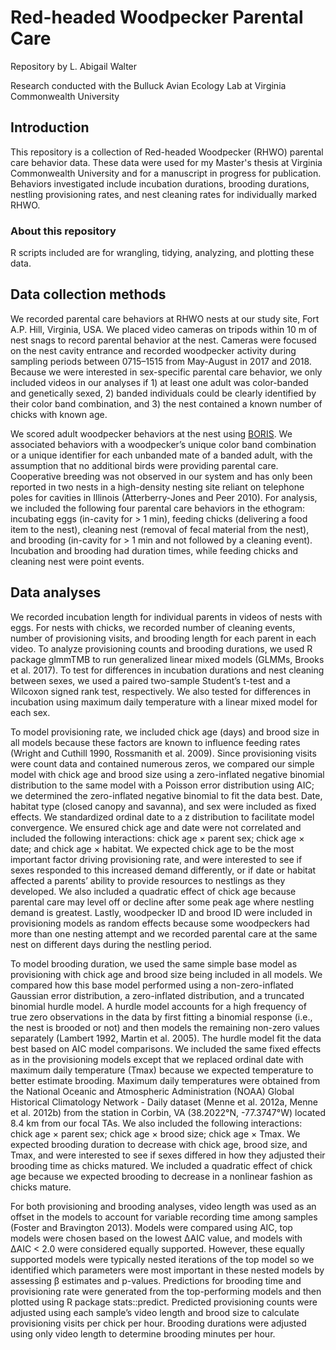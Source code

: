 # Red-headed Woodpecker Parental Care 

Repository by L. Abigail Walter

Research conducted with the Bulluck Avian Ecology Lab at Virginia Commonwealth University

## Introduction

This repository is a collection of Red-headed Woodpecker (RHWO) parental care behavior data. These data were used for my Master's thesis at Virginia Commonwealth University and for a manuscript in progress for publication. Behaviors investigated include incubation durations, brooding durations, nestling provisioning rates, and nest cleaning rates for individually marked RHWO.

### About this repository

R scripts included are for wrangling, tidying, analyzing, and plotting these data.   

## Data collection methods

We recorded parental care behaviors at RHWO nests at our study site, Fort A.P. Hill, Virginia, USA. We placed video cameras on tripods within 10 m of nest snags to record parental behavior at the nest. Cameras were focused on the nest cavity entrance and recorded woodpecker activity during sampling periods between 0715–1515 from May-August in 2017 and 2018. Because we were interested in sex-specific parental care behavior, we only included videos in our analyses if 1) at least one adult was color-banded and genetically sexed, 2) banded individuals could be clearly identified by their color band combination, and 3) the nest contained a known number of chicks with known age. 

We scored adult woodpecker behaviors at the nest using <a href="http://www.boris.unito.it/">BORIS</a>. We associated behaviors with a woodpecker’s unique color band combination or a unique identifier for each unbanded mate of a banded adult, with the assumption that no additional birds were providing parental care. Cooperative breeding was not observed in our system and has only been reported in two nests in a high-density nesting site reliant on telephone poles for cavities in Illinois (Atterberry-Jones and Peer 2010). For analysis, we included the following four parental care behaviors in the ethogram: incubating eggs (in-cavity for > 1 min), feeding chicks (delivering a food item to the nest), cleaning nest (removal of fecal material from the nest), and brooding (in-cavity for > 1 min and not followed by a cleaning event). Incubation and brooding had duration times, while feeding chicks and cleaning nest were point events. 

## Data analyses

We recorded incubation length for individual parents in videos of nests with eggs. For nests with chicks, we recorded number of cleaning events, number of provisioning visits, and brooding length for each parent in each video. To analyze provisioning counts and brooding durations, we used R package glmmTMB to run generalized linear mixed models (GLMMs, Brooks et al. 2017). To test for differences in incubation durations and nest cleaning between sexes, we used a paired two-sample Student’s t-test and a Wilcoxon signed rank test, respectively. We also tested for differences in incubation using maximum daily temperature with a linear mixed model for each sex. 

To model provisioning rate, we included chick age (days) and brood size in all models because these factors are known to influence feeding rates (Wright and Cuthill 1990, Rossmanith et al. 2009). Since provisioning visits were count data and contained numerous zeros, we compared our simple model with chick age and brood size using a zero-inflated negative binomial distribution to the same model with a Poisson error distribution using AIC; we determined the zero-inflated negative binomial to fit the data best. Date, habitat type (closed canopy and savanna), and sex were included as fixed effects. We standardized ordinal date to a z distribution to facilitate model convergence. We ensured chick age and date were not correlated and included the following interactions: chick age × parent sex; chick age × date; and chick age × habitat. We expected chick age to be the most important factor driving provisioning rate, and were interested to see if sexes responded to this increased demand differently, or if date or habitat affected a parents’ ability to provide resources to nestlings as they developed. We also included a quadratic effect of chick age because parental care may level off or decline after some peak age where nestling demand is greatest. Lastly, woodpecker ID and brood ID were included in provisioning models as random effects because some woodpeckers had more than one nesting attempt and we recorded parental care at the same nest on different days during the nestling period.

To model brooding duration, we used the same simple base model as provisioning with chick age and brood size being included in all models. We compared how this base model performed using a non-zero-inflated Gaussian error distribution, a zero-inflated distribution, and a truncated binomial hurdle model. A hurdle model accounts for a high frequency of true zero observations in the data by first fitting a binomial response (i.e., the nest is brooded or not) and then models the remaining non-zero values separately (Lambert 1992, Martin et al. 2005). The hurdle model fit the data best based on AIC model comparisons. We included the same fixed effects as in the provisioning models except that we replaced ordinal date with maximum daily temperature (Tmax) because we expected temperature to better estimate brooding. Maximum daily temperatures were obtained from the National Oceanic and Atmospheric Administration (NOAA) Global Historical Climatology Network - Daily dataset (Menne et al. 2012a, Menne et al. 2012b) from the station in Corbin, VA (38.2022°N, -77.3747°W) located 8.4 km from our focal TAs. We also included the following interactions: chick age × parent sex; chick age × brood size; chick age × Tmax. We expected brooding duration to decrease with chick age, brood size, and Tmax, and were interested to see if sexes differed in how they adjusted their brooding time as chicks matured. We included a quadratic effect of chick age because we expected brooding to decrease in a nonlinear fashion as chicks mature. 

For both provisioning and brooding analyses, video length was used as an offset in the models to account for variable recording time among samples (Foster and Bravington 2013). Models were compared using AIC, top models were chosen based on the lowest ΔAIC value, and models with ΔAIC < 2.0 were considered equally supported. However, these equally supported models were typically nested iterations of the top model so we identified which parameters were most important in these nested models by assessing β estimates and p-values. Predictions for brooding time and provisioning rate were generated from the top-performing models and then plotted using R package stats::predict. Predicted provisioning counts were adjusted using each sample’s video length and brood size to calculate provisioning visits per chick per hour. Brooding durations were adjusted using only video length to determine brooding minutes per hour. 
